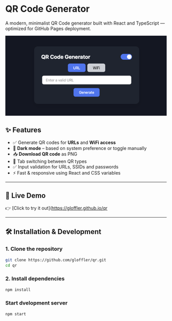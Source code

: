 # QR Code Generator

A modern, minimalist QR Code generator built with React and TypeScript — optimized for GitHub Pages deployment.

![Screenshot](./screenshot.png)

## ✨ Features

- ✅ Generate QR codes for **URLs** and **WiFi access**
- 🌙 **Dark mode** – based on system preference or toggle manually
- 📥 **Download QR code** as PNG
- 🔁 Tab switching between QR types
- ✅ Input validation for URLs, SSIDs and passwords
- ⚡ Fast & responsive using React and CSS variables

---

## 🚀 Live Demo

👉 [Click to try it out](https://gloffler.github.io/qr

---

## 🛠 Installation & Development

### 1. Clone the repository

```bash
git clone https://github.com/gloffler/qr.git
cd qr
```

### 2. Install dependencies

```bash
npm install
```

### Start dvelopment server
```bash
npm start
```